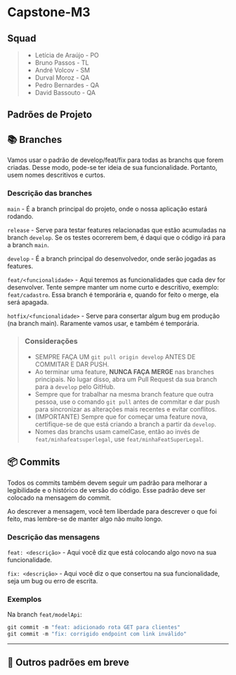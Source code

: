# Capstone-M3

## Squad

> - Letícia de Araújo - PO
> - Bruno Passos - TL
> - André Volcov - SM
> - Durval Moroz - QA
> - Pedro Bernardes - QA
> - David Bassouto - QA

## Padrões de Projeto

## 📚 Branches

Vamos usar o padrão de develop/feat/fix para todas as branchs que forem criadas. Desse modo, pode-se ter ideia de sua funcionalidade. Portanto, usem nomes descritivos e curtos.

### Descrição das branches

`main` - É a branch principal do projeto, onde o nossa aplicação estará rodando.

`release` - Serve para testar features relacionadas que estão acumuladas na branch `develop`. Se os testes ocorrerem bem, é daqui que o código irá para a branch `main`.

`develop` - É a branch principal do desenvolvedor, onde serão jogadas as features.

`feat/<funcionalidade>` - Aqui teremos as funcionalidades que cada dev for desenvolver. Tente sempre manter um nome curto e descritivo, exemplo: `feat/cadastro`. Essa branch é temporária e, quando for feito o merge, ela será apagada.

`hotfix/<funcionalidade>` - Serve para consertar algum bug em produção (na branch main). Raramente vamos usar, e também é temporária.

> ### Considerações
>
> - SEMPRE FAÇA UM `git pull origin develop` ANTES DE COMMITAR E DAR PUSH.
> - Ao terminar uma feature, **NUNCA FAÇA MERGE** nas branches principais. No lugar disso, abra um Pull Request da sua branch para a `develop` pelo GitHub.
> - Sempre que for trabalhar na mesma branch feature que outra pessoa, use o comando `git pull` antes de commitar e dar push para sincronizar as alterações mais recentes e evitar conflitos.
> - (IMPORTANTE) Sempre que for começar uma feature nova, certifique-se de que está criando a branch a partir da `develop`.
> - Nomes das branchs usam camelCase, então ao invés de `feat/minhafeatsuperlegal`, use `feat/minhaFeatSuperLegal`.

## 📦 Commits

Todos os commits também devem seguir um padrão para melhorar a legibilidade e o histórico de versão do código. Esse padrão deve ser colocado na mensagem do commit.

Ao descrever a mensagem, você tem liberdade para descrever o que foi feito, mas lembre-se de manter algo não muito longo.

### Descrição das mensagens

`feat: <descrição>` - Aqui você diz que está colocando algo novo na sua funcionalidade.

`fix: <descrição>` - Aqui você diz o que consertou na sua funcionalidade, seja um bug ou erro de escrita.

### Exemplos

Na branch `feat/modelApi`:

```powershell
git commit -m "feat: adicionado rota GET para clientes"
git commit -m "fix: corrigido endpoint com link inválido"
```

---

## 🚧 Outros padrões em breve
